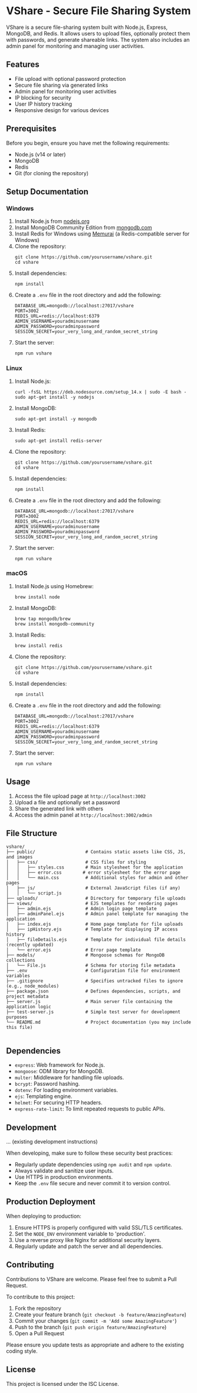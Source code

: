# VShare - Secure File Sharing System

VShare is a secure file-sharing system built with Node.js, Express, MongoDB, and Redis. It allows users to upload files, optionally protect them with passwords, and generate shareable links. The system also includes an admin panel for monitoring and managing user activities.

## Features

- File upload with optional password protection
- Secure file sharing via generated links
- Admin panel for monitoring user activities
- IP blocking for security
- User IP history tracking
- Responsive design for various devices



## Prerequisites

Before you begin, ensure you have met the following requirements:

- Node.js (v14 or later)
- MongoDB
- Redis
- Git (for cloning the repository)

## Setup Documentation

### Windows

1. Install Node.js from [nodejs.org](https://nodejs.org/)
2. Install MongoDB Community Edition from [mongodb.com](https://www.mongodb.com/try/download/community)
3. Install Redis for Windows using [Memurai](https://www.memurai.com/) (a Redis-compatible server for Windows)
4. Clone the repository:
   ```
   git clone https://github.com/yourusername/vshare.git
   cd vshare
   ```
5. Install dependencies:
   ```
   npm install
   ```
6. Create a `.env` file in the root directory and add the following:
   ```
   DATABASE_URL=mongodb://localhost:27017/vshare
   PORT=3002
   REDIS_URL=redis://localhost:6379
   ADMIN_USERNAME=youradminusername
   ADMIN_PASSWORD=youradminpassword
   SESSION_SECRET=your_very_long_and_random_secret_string
   ```
7. Start the server:
   ```
   npm run vshare
   ```

### Linux

1. Install Node.js:
   ```
   curl -fsSL https://deb.nodesource.com/setup_14.x | sudo -E bash -
   sudo apt-get install -y nodejs
   ```
2. Install MongoDB:
   ```
   sudo apt-get install -y mongodb
   ```
3. Install Redis:
   ```
   sudo apt-get install redis-server
   ```
4. Clone the repository:
   ```
   git clone https://github.com/yourusername/vshare.git
   cd vshare
   ```
5. Install dependencies:
   ```
   npm install
   ```
6. Create a `.env` file in the root directory and add the following:
   ```
   DATABASE_URL=mongodb://localhost:27017/vshare
   PORT=3002
   REDIS_URL=redis://localhost:6379
   ADMIN_USERNAME=youradminusername
   ADMIN_PASSWORD=youradminpassword
   SESSION_SECRET=your_very_long_and_random_secret_string
   ```
7. Start the server:
   ```
   npm run vshare
   ```

### macOS

1. Install Node.js using Homebrew:
   ```
   brew install node
   ```
2. Install MongoDB:
   ```
   brew tap mongodb/brew
   brew install mongodb-community
   ```
3. Install Redis:
   ```
   brew install redis
   ```
4. Clone the repository:
   ```
   git clone https://github.com/yourusername/vshare.git
   cd vshare
   ```
5. Install dependencies:
   ```
   npm install
   ```
6. Create a `.env` file in the root directory and add the following:
   ```
   DATABASE_URL=mongodb://localhost:27017/vshare
   PORT=3002
   REDIS_URL=redis://localhost:6379
   ADMIN_USERNAME=youradminusername
   ADMIN_PASSWORD=youradminpassword
   SESSION_SECRET=your_very_long_and_random_secret_string
   ```
7. Start the server:
   ```
   npm run vshare
   ```

## Usage

1. Access the file upload page at `http://localhost:3002`
2. Upload a file and optionally set a password
3. Share the generated link with others
4. Access the admin panel at `http://localhost:3002/admin`

## File Structure

```plaintext
vshare/
├── public/                   # Contains static assets like CSS, JS, and images
│   ├── css/                  # CSS files for styling
│   │   ├── styles.css        # Main stylesheet for the application
│   │   ├── error.css        # error stylesheet for the error page
│   │   └── main.css          # Additional styles for admin and other pages
│   ├── js/                   # External JavaScript files (if any)
│   │   └── script.js
├── uploads/                  # Directory for temporary file uploads
├── views/                    # EJS templates for rendering pages
│   ├── admin.ejs             # Admin login page template
│   ├── adminPanel.ejs        # Admin panel template for managing the application
│   ├── index.ejs             # Home page template for file uploads
│   ├── ipHistory.ejs         # Template for displaying IP access history
│   ├── fileDetails.ejs       # Template for individual file details (recently updated)
│   └── error.ejs             # Error page template
├── models/                   # Mongoose schemas for MongoDB collections
│   └── File.js               # Schema for storing file metadata
├── .env                      # Configuration file for environment variables
├── .gitignore                # Specifies untracked files to ignore (e.g., node_modules)
├── package.json              # Defines dependencies, scripts, and project metadata
├── server.js                 # Main server file containing the application logic
├── test-server.js            # Simple test server for development purposes
└── README.md                 # Project documentation (you may include this file)
         
```

## Dependencies
- `express`: Web framework for Node.js.
- `mongoose`: ODM library for MongoDB.
- `multer`: Middleware for handling file uploads.
- `bcrypt`: Password hashing.
- `dotenv`: For loading environment variables.
- `ejs`: Templating engine.
- `helmet`: For securing HTTP headers.
- `express-rate-limit`: To limit repeated requests to public APIs.


## Development

... (existing development instructions)

When developing, make sure to follow these security best practices:
- Regularly update dependencies using `npm audit` and `npm update`.
- Always validate and sanitize user inputs.
- Use HTTPS in production environments.
- Keep the `.env` file secure and never commit it to version control.

## Production Deployment

When deploying to production:

1. Ensure HTTPS is properly configured with valid SSL/TLS certificates.
2. Set the `NODE_ENV` environment variable to 'production'.
3. Use a reverse proxy like Nginx for additional security layers.
4. Regularly update and patch the server and all dependencies.

## Contributing

Contributions to VShare are welcome. Please feel free to submit a Pull Request.

To contribute to this project:

1. Fork the repository
2. Create your feature branch (`git checkout -b feature/AmazingFeature`)
3. Commit your changes (`git commit -m 'Add some AmazingFeature'`)
4. Push to the branch (`git push origin feature/AmazingFeature`)
5. Open a Pull Request

Please ensure you update tests as appropriate and adhere to the existing coding style.

## License

This project is licensed under the ISC License.